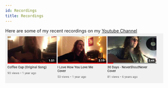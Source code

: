 ```yaml
---
id: Recordings
title: Recordings
---
```


Here are some of my recent recordings on my [Youtube Channel](https://www.youtube.com/user/MitchellWahlmeier)
![Recent Recodings](./assets/projectphoto.png)

